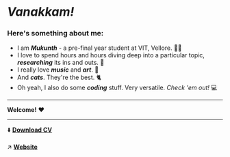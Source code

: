 # _Vanakkam!_

### Here's something about me:

<ul>
  <li> I am <i><b>Mukunth</b></i> - a pre-final year student at VIT, Vellore. 👨‍🎓 </li> 
  <li> I love to spend hours and hours diving deep into a particular topic, <i><b>researching</b></i> its ins and outs. 📖 </li>
  <li> I really love <i><b>music</b></i> and <i><b>art</b></i>. 🎵 </li>
  <li> And <i><b>cats</b></i>. They're the best. 🐈 </li>
  <li> Oh yeah, I also do some <i><b>coding</b></i> stuff. Very versatile. <i>Check 'em out!</i> 💻 </li>
 </ul>
 <hr>
 
 **Welcome!** ❤️
<hr>
⬇️ <b><a href = "https://drive.google.com/file/d/118WmWIMli7em4tRpWq0F_AayrY4d9vN-/view?usp=sharing">Download CV</a></b>
<br><br>
↗️ <b><a href = "https://mukunthbs.github.io">Website</a></b>

